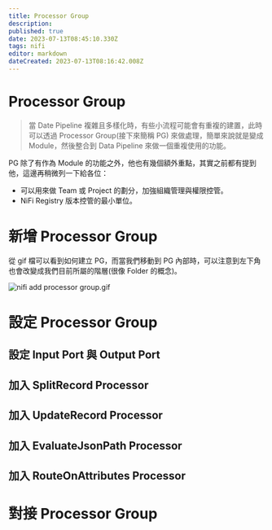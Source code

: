 ```yaml
---
title: Processor Group
description: 
published: true
date: 2023-07-13T08:45:10.330Z
tags: nifi
editor: markdown
dateCreated: 2023-07-13T08:16:42.008Z
---
```


# Processor Group
> 當 Date Pipeline 複雜且多樣化時，有些小流程可能會有重複的建置，此時可以透過 Processor Group(接下來簡稱 PG) 來做處理，簡單來說就是變成 Module，然後整合到 Data Pipeline 來做一個重複使用的功能。

PG 除了有作為 Module 的功能之外，他也有幾個額外重點，其實之前都有提到他，這邊再稍微列一下給各位：

- 可以用來做 Team 或 Project 的劃分，加強組織管理與權限控管。
- NiFi Registry 版本控管的最小單位。

# 新增 Processor Group
從 gif 檔可以看到如何建立 PG，而當我們移動到 PG 內部時，可以注意到左下角也會改變成我們目前所屬的階層(很像 Folder 的概念)。

![nifi add processor group.gif](http://192.168.25.60:8000/files/file_storage/e6962e9b.gif)


# 設定 Processor Group
## 設定 Input Port 與 Output Port

## 加入 SplitRecord Processor

## 加入 UpdateRecord Processor

## 加入 EvaluateJsonPath Processor

## 加入 RouteOnAttributes Processor

# 對接 Processor Group